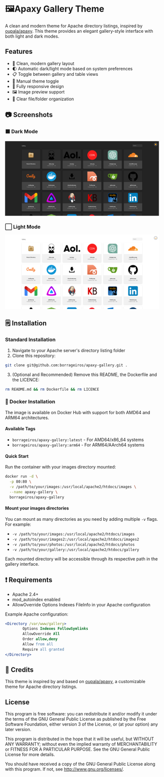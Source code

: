 # 🖼️Apaxy Gallery Theme

A clean and modern theme for Apache directory listings, inspired by [oupala/apaxy](https://github.com/oupala/apaxy). This theme provides an elegant gallery-style interface with both light and dark modes.

## Features

- 🎨 Clean, modern gallery layout
- 🌓 Automatic dark/light mode based on system preferences
- 📋 Toggle between gallery and table views
- 🔄 Manual theme toggle
- 📱 Fully responsive design
- 🖼️ Image preview support
- 📂 Clear file/folder organization

## 📷 Screenshots

### ⬛ Dark Mode
![Dark Mode](.theme/screenshots/dark.png)

### ⬜ Light Mode  
![Light Mode](.theme/screenshots/light.png)

## 🗒️ Installation

###  Standard Installation

1. Navigate to your Apache server's directory listing folder
2. Clone this repository:
```bash
git clone git@github.com:borrageiros/apaxy-gallery.git .
```
3. (Optional and Recommended) Remove this README, the Dockerfile and the LICENCE:
```bash
rm README.md && rm Dockerfile && rm LICENCE
```

### 🐳 Docker Installation

The image is available on Docker Hub with support for both AMD64 and ARM64 architectures.

#### Available Tags
- `borrageiros/apaxy-gallery:latest` - For AMD64/x86_64 systems
- `borrageiros/apaxy-gallery:arm64` - For ARM64/AArch64 systems

#### Quick Start
Run the container with your images directory mounted:

```bash
docker run -d \
  -p 80:80 \
  -v /path/to/your/images:/usr/local/apache2/htdocs/images \
  --name apaxy-gallery \
  borrageiros/apaxy-gallery
```

#### Mount your images directories
You can mount as many directories as you need by adding multiple `-v` flags. For example:

- `-v /path/to/your/images:/usr/local/apache2/htdocs/images`
- `-v /path/to/your/images2:/usr/local/apache2/htdocs/images2`
- `-v /path/to/your/photos:/usr/local/apache2/htdocs/photos`
- `-v /path/to/your/gallery:/usr/local/apache2/htdocs/gallery`

Each mounted directory will be accessible through its respective path in the gallery interface.

## ❗ Requirements

- Apache 2.4+
- mod_autoindex enabled
- AllowOverride Options Indexes FileInfo in your Apache configuration

Example Apache configuration:
```apache
<Directory /var/www/gallery>
        Options Indexes FollowSymlinks
        AllowOverride All
        Order allow,deny
        Allow from all
        Require all granted
</Directory>
```

## 🙏 Credits

This theme is inspired by and based on [oupala/apaxy](https://github.com/oupala/apaxy), a customizable theme for Apache directory listings.

## License

This program is free software: you can redistribute it and/or modify it under the terms of the GNU General Public License as published by the Free Software Foundation, either version 3 of the License, or (at your option) any later version.

This program is distributed in the hope that it will be useful, but WITHOUT ANY WARRANTY; without even the implied warranty of MERCHANTABILITY or FITNESS FOR A PARTICULAR PURPOSE. See the GNU General Public License for more details.

You should have received a copy of the GNU General Public License along with this program. If not, see http://www.gnu.org/licenses/.